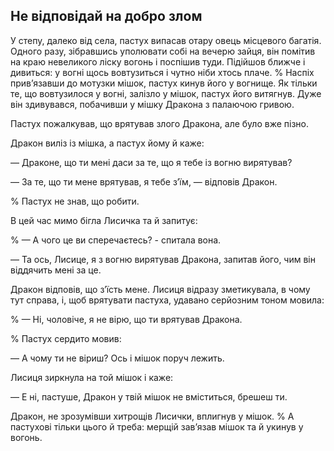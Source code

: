 ## Не відповідай на добро злом

У степу, далеко від села, пастух випасав отару овець місцевого багатія.
Одного разу, зібравшись уполювати собі на вечерю зайця, він помітив на краю невеликого ліску вогонь і поспішив туди.
Підійшов ближче і дивиться: у вогні щось вовтузиться і чутно ніби хтось плаче.
% Наспіх прив’язавши до мотузки мішок, пастух кинув його у вогнище.
Як тільки те, що вовтузилося у вогні, залізло у мішок, пастух його витягнув.
Дуже він здивувався, побачивши у мішку Дракона з палаючою гривою.

Пастух пожалкував, що врятував злого Дракона, але було вже пізно.

Дракон виліз із мішка, а пастух йому й каже:

— Драконе, що ти мені даси за те, що я тебе із вогню вирятував?

— За те, що ти мене врятував, я тебе з’їм, — відповів Дракон.

% Пастух не знав, що робити.

В цей час мимо бігла Лисичка та й запитує:

% — А чого це ви сперечаєтесь? - спитала вона.

— Та ось, Лисице, я з вогню вирятував Дракона, запитав його, чим він віддячить мені за це.

Дракон відповів, що з’їсть мене.
Лисиця відразу зметикувала, в чому тут справа, і, щоб врятувати пастуха, удавано серйозним тоном мовила:

% — Ні, чоловіче, я не вірю, що ти врятував Дракона.

% Пастух сердито мовив:

— А чому ти не віриш?
Ось і мішок поруч лежить.

Лисиця зиркнула на той мішок і каже:

— Е ні, пастуше, Дракон у твій мішок не вміститься, брешеш ти.

Дракон, не зрозумівши хитрощів Лисички, вплигнув у мішок.
% А пастухові тільки цього й треба: мерщій зав’язав мішок та й укинув у вогонь.
